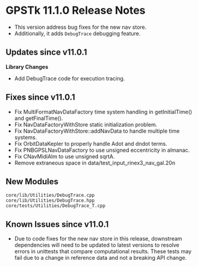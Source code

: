 GPSTk 11.1.0 Release Notes
========================

 * This version address bug fixes for the new nav store.
 * Additionally, it adds `DebugTrace` debugging feature. 

Updates since v11.0.1
---------------------

**Library Changes**
  * Add DebugTrace code for execution tracing.

Fixes since v11.0.1
--------------------
  * Fix MultiFormatNavDataFactory time system handling in getInitialTime() and getFinalTime().
  * Fix NavDataFactoryWithStore static initialization problem.
  * Fix NavDataFactoryWithStore::addNavData to handle multiple time systems.
  * Fix OrbitDataKepler to properly handle Adot and dndot terms.
  * Fix PNBGPSLNavDataFactory to use unsigned eccentricity in almanac.
  * Fix CNavMidiAlm to use unsigned sqrtA.
  * Remove extraneous space in data/test_input_rinex3_nav_gal.20n  

New Modules
-------------------------------
```
core/lib/Utilities/DebugTrace.cpp
core/lib/Utilities/DebugTrace.hpp
core/tests/Utilities/DebugTrace_T.cpp
```
Known Issues since v11.0.1
-------------------------

 * Due to code fixes for the new nav store in this release, downstream dependencies
 will need to be updated to latest versions to resolve errors in unittests that compare computational results. 
 These tests may fail due to a change in reference data and not a breaking API change.